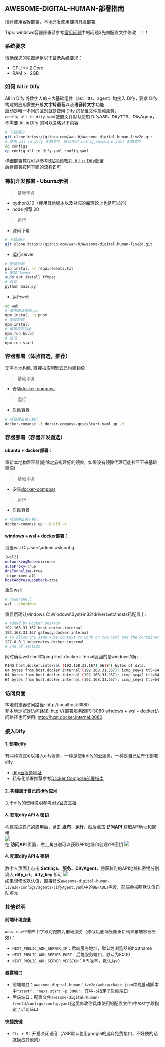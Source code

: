 ## AWESOME-DIGITAL-HUMAN-部署指南

推荐使用容器部署，本地开发使用裸机开发部署  

Tips: windows容器部署请参考[常见问题](./Q&A.md)中的问题3先做配置文件修改！！！  

### 系统要求
请确保您的机器满足以下最低系统要求：  
* CPU >= 2 Core
* RAM >= 2GB

### 如何 All in Dify
All in Dify 将数字人的三大基础组件（asr、tts、agent）均接入 Dify，要求 Dify构建的应用需要开启**文字转语音**以及**语音转文字**功能  
启动是唯一不同的区别就是使用 Dify 的配置文件启动服务，`config_all_in_dify.yaml`配置文件默认使用 DifyASR、DifyTTS、DifyAgent，不需要 All in Dify 的可以忽略以下内容  
```bash
# 下载源码
git clone https://github.com/wan-h/awesome-digital-human-live2d.git
# 使用 all in dify 配置文件，默认使用 config_template.yaml 配置文件
cd configs
cp config_all_in_dify.yaml config.yaml
```  
详细部署教程可以参考[B站视频教程-All-in-Dify部署](https://www.bilibili.com/video/BV1kZWvesE25/)  
后续部署按照下面的流程即可

### 裸机开发部署 - Ubuntu示例
> 基础环境
* python3.10（使用其他版本以及对应的库理论上也是可以的）
* node 推荐 20
> 运行
* 源码下载
```bash
# 下载源码
git clone https://github.com/wan-h/awesome-digital-human-live2d.git
```
* 运行server
```bash
# 安装依赖
pip install -r requirements.txt
# 安装ffmpeg
sudo apt install ffmpeg
# 启动
python main.py
```
* 运行web
```bash
cd web
# 使用高性能的npm
npm install -g pnpm
# 安装依赖
npm install
# 编译发布版本
npm run build
# 启动
npm run start
```

### 容器部署（体验首选，推荐）
无需本地构建, 直接拉取阿里云已构建镜像
> 基础环境
* 安装[docker-compose](https://docs.docker.com/compose/install/)
> 运行
* 启动容器
```bash
# 项目根目录下执行
docker-compose -f docker-compose-quickStart.yaml up -d
```

### 容器部署（容器开发首选）

#### ubuntu + docker部署：
重新本地构建容器(删除之前构建好的镜像，如果没有镜像代理可能拉不下来基础镜像)
> 基础环境
* 安装[docker-compose](https://docs.docker.com/compose/install/)
> 运行
* 启动容器
```bash
# 项目根目录下执行
docker-compose up --build -d
```

#### windows + wsl + docker部署：
设置wsl C:\Users\admin\.wslconfig:
```bash
[wsl2]
networkingMode=mirrored
autoProxy=true
dnsTunneling=true
[experimental]
hostAddressLoopback=true
```
重启wsl:
```bash
# PowerShell
wsl --shutdown
```
重启后确认windows C:\Windows\System32\drivers\etc\hosts已配置上:
```bash
# Added by Docker Desktop
192.168.31.167 host.docker.internal
192.168.31.167 gateway.docker.internal
# To allow the same kube context to work on the host and the container:
127.0.0.1 kubernetes.docker.internal
# End of section
```
同时确认wsl shell中ping host.docker.internal返回的是windows的ip:
```bash
PING host.docker.internal (192.168.31.167) 56(84) bytes of data.
64 bytes from host.docker.internal (192.168.31.167): icmp_seq=1 ttl=64 time=0.131 ms
64 bytes from host.docker.internal (192.168.31.167): icmp_seq=2 ttl=64 time=0.042 ms
64 bytes from host.docker.internal (192.168.31.167): icmp_seq=3 ttl=64 time=0.246 ms
```

### 访问页面
本地浏览器访问路径: http://localhost:3080  
非本地浏览器访问路径: http://{部署服务器IP}:3080
windows + wsl + docker访问路径也可使用: http://host.docker.internal:3080

### 接入Dify
#### 1. 部署dify
有两种方式可以接入dify服务，一种是使用dify的云服务，一种是自己私有化部署dify：  
* [dify云服务地址](https://cloud.dify.ai/)  
* 私有化部署推荐参考[Docker Compose部署指南](https://docs.dify.ai/v/zh-hans/getting-started/install-self-hosted/docker-compose)
#### 2. 构建属于自己的dify应用
关于dify的使用说明参考[dify官方文档](https://docs.dify.ai/v/zh-hans)
#### 3. 获取dify API & 密钥
构建完成自己的应用后，点击 **发布**、**运行**，然后点击 **访问API** 获取API地址和密钥  
![](../assets/difyAPI.png)  
在 **访问API** 页面，右上角分别可以获取API地址和创建API密钥
![](../assets/difyKey.png)
#### 4. 配置dify API & 密钥
数字人页面上点击 **Settings、服务、DifyAgent**，将获取到的API地址和密钥分别填入 **dify_url、dify_key** 即可
![](../assets/difySetting.png)  
如果想修改默认值，直接修改`awesome-digital-human-live2d/configs/agents/difyAgent.yaml`中的`DEFAULT`字段，前端会按照默认值自动填充

### 其他说明
#### 前端环境变量
`web/.env`中有四个字段可配置为前端服务（修改后删除镜像重新构建前端容器生效）：
* `NEXT_PUBLIC_ADH_SERVER_IP`：后端服务地址，默认为浏览器的hostname
* `NEXT_PUBLIC_ADH_SERVER_PORT`：后端服务端口，默认为8000
* `NEXT_PUBLIC_ADH_SERVER_VERSION`：API版本，默认为`v0`

#### 暴露端口
* 前端端口：`awesome-digital-human-live2d/web/package.json`中的启动脚本中`"start": "next start -p 3080"`，其中`-p`指定了启动端口
* 后端端口：配置文件`awesome-digital-human-live2d/configs/config.yaml`(这里修改你具体使用的配置文件)中`PORT`字段指定了启动端口

#### 快捷按键
* `Ctr + M`：开启关闭语音（ASR默认使用google的遗弃免费接口，不好使的话就换成其他的）